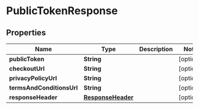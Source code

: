 
# PublicTokenResponse

## Properties
Name | Type | Description | Notes
------------ | ------------- | ------------- | -------------
**publicToken** | **String** |  |  [optional]
**checkoutUrl** | **String** |  |  [optional]
**privacyPolicyUrl** | **String** |  |  [optional]
**termsAndConditionsUrl** | **String** |  |  [optional]
**responseHeader** | [**ResponseHeader**](ResponseHeader.md) |  |  [optional]



